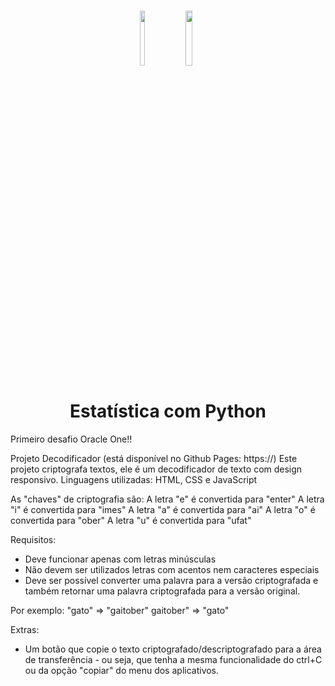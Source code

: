 <h1 align="center">
    
<p align="center">
<img src= "https://github.com/user-attachments/assets/972a68e2-54ab-4571-a7b0-fb7b1c179fa5" width="12%" height="15%"/>
<img src= "https://github.com/prinakayama/decodificador-one/issues/1#issuecomment-2304571830" width="15%" height="15%"/>

<h1 align="center"><b>Estatística com Python</b></h1>


<p align="center"> 

Primeiro desafio Oracle One!! 

Projeto Decodificador (está disponível no Github Pages: https://)
Este projeto criptografa textos, ele é um decodificador de texto com design responsivo.
Linguagens utilizadas: HTML, CSS e JavaScript

As "chaves" de criptografia são:
A letra "e" é convertida para "enter"
A letra "i" é convertida para "imes"
A letra "a" é convertida para "ai"
A letra "o" é convertida para "ober"
A letra "u" é convertida para "ufat"

Requisitos:
- Deve funcionar apenas com letras minúsculas
- Não devem ser utilizados letras com acentos nem caracteres especiais
- Deve ser possível converter uma palavra para a versão criptografada e também retornar uma palavra criptografada para a versão original.

Por exemplo:
"gato" => "gaitober"
gaitober" => "gato"


Extras:
- Um botão que copie o texto criptografado/descriptografado para a área de transferência - ou seja, que tenha a mesma funcionalidade do ctrl+C ou da opção "copiar" do menu dos aplicativos.

